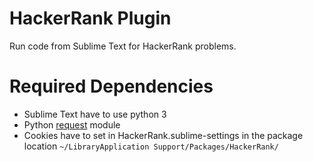 # HackerRank Plugin
Run code from Sublime Text for HackerRank problems.  

# Required Dependencies

* Sublime Text have to use python 3
* Python [request](https://github.com/kennethreitz/requests) module
* Cookies have to set in HackerRank.sublime-settings in the package location `~/LibraryApplication Support/Packages/HackerRank/`